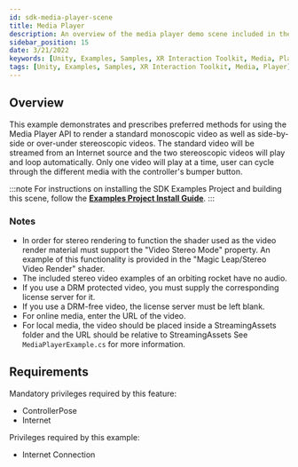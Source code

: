 ```yaml
---
id: sdk-media-player-scene
title: Media Player
description: An overview of the media player demo scene included in the Magic Leap 2 Examples Project, which uses Unity's XR Interaction Toolkit.
sidebar_position: 15
date: 3/21/2022
keywords: [Unity, Examples, Samples, XR Interaction Toolkit, Media, Player]
tags: [Unity, Examples, Samples, XR Interaction Toolkit, Media, Player]
---
```



## Overview

This example demonstrates and prescribes preferred methods for using the Media Player API to render a standard monoscopic video as well as side-by-side or over-under stereoscopic videos. The standard video will be streamed from an Internet source and the two stereoscopic videos will play and loop automatically. Only one video will play at a time, user can cycle through the different media with the controller's bumper button.

:::note
For instructions on installing the SDK Examples Project and building this scene, follow the [**Examples Project Install Guide**](/versioned_docs/version-14-Jun-2023/versioned_docs/version-14-Jun-2023/guides/unity/sdk-example-scenes/sdk-install-setup.md).
:::

### Notes

- In order for stereo rendering to function the shader used as the video render material must support the "Video Stereo Mode" property. An example of this functionality is provided in the "Magic Leap/Stereo Video Render" shader.
- The included stereo video examples of an orbiting rocket have no audio.
- If you use a DRM protected video, you must supply the corresponding license server for it.
- If you use a DRM-free video, the license server must be left blank.
- For online media, enter the URL of the video.
- For local media, the video should be placed inside a StreamingAssets folder and the URL should be relative to StreamingAssets
See `MediaPlayerExample.cs` for more information.

## Requirements

Mandatory privileges required by this feature:

- ControllerPose
- Internet

Privileges required by this example:

- Internet Connection
